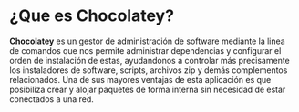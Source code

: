 # ¿Que es Chocolatey?


**Chocolatey** es un gestor de administración de software mediante la linea de comandos que nos permite administrar dependencias y configurar el orden de instalación de estas, ayudandonos a controlar más precisamente los instaladores de software, scripts, archivos zip y demás complementos relacionados.
Una de sus mayores ventajas de esta aplicación es que posibiliza crear y alojar paquetes de forma interna sin necesidad de estar conectados a una red.


